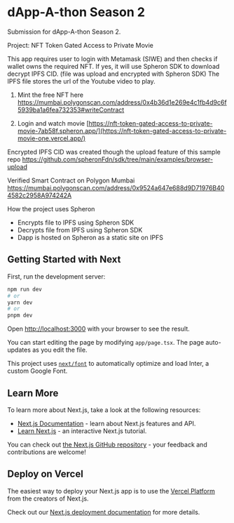 # dApp-A-thon Season 2

Submission for dApp-A-thon Season 2.

Project: NFT Token Gated Access to Private Movie

This app requires user to login with Metamask (SIWE) and then checks if wallet owns the required NFT. 
If yes, it will use Spheron SDK to download decrypt IPFS CID. (file was upload and encrypted with Spheron SDK)
The IPFS file stores the url of the Youtube video to play.

1) Mint the free NFT here https://mumbai.polygonscan.com/address/0x4b36d1e269e4c1fb4d9c6f5939ba1a6fea732353#writeContract

2) Login and watch movie [https://nft-token-gated-access-to-private-movie-7ab58f.spheron.app/](https://nft-token-gated-access-to-private-movie-one.vercel.app/)

Encrypted IPFS CID was created though the upload feature of this sample repo https://github.com/spheronFdn/sdk/tree/main/examples/browser-upload

Verified Smart Contract on Polygon Mumbai https://mumbai.polygonscan.com/address/0x9524a647e688d9D71976B404582c2958A974242A

How the project uses Spheron
- Encrypts file to IPFS using Spheron SDK
- Decrypts file from IPFS using Spheron SDK
- Dapp is hosted on Spheron as a static site on IPFS

## Getting Started with Next

First, run the development server:

```bash
npm run dev
# or
yarn dev
# or
pnpm dev
```

Open [http://localhost:3000](http://localhost:3000) with your browser to see the result.

You can start editing the page by modifying `app/page.tsx`. The page auto-updates as you edit the file.

This project uses [`next/font`](https://nextjs.org/docs/basic-features/font-optimization) to automatically optimize and load Inter, a custom Google Font.

## Learn More

To learn more about Next.js, take a look at the following resources:

- [Next.js Documentation](https://nextjs.org/docs) - learn about Next.js features and API.
- [Learn Next.js](https://nextjs.org/learn) - an interactive Next.js tutorial.

You can check out [the Next.js GitHub repository](https://github.com/vercel/next.js/) - your feedback and contributions are welcome!

## Deploy on Vercel

The easiest way to deploy your Next.js app is to use the [Vercel Platform](https://vercel.com/new?utm_medium=default-template&filter=next.js&utm_source=create-next-app&utm_campaign=create-next-app-readme) from the creators of Next.js.

Check out our [Next.js deployment documentation](https://nextjs.org/docs/deployment) for more details.
